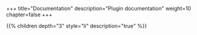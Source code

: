 +++
title="Documentation"
description="Plugin documentation"
weight=10
chapter=false
+++

{{% children depth="3" style="li" description="true" %}}
